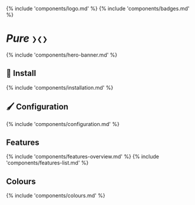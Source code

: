 <!-- markdownlint-disable MD041 -->
{% include 'components/logo.md' %}
{% include 'components/badges.md' %}

# _Pure_  `❯❮❯`

{% include 'components/hero-banner.md' %}

## :rocket: Install

{% include 'components/installation.md' %}

## :paintbrush: Configuration

{% include 'components/configuration.md' %}

## Features

{% include 'components/features-overview.md' %}
{% include 'components/features-list.md' %}

## Colours

{% include 'components/colours.md' %}

<!-- markdownlint-disable MD053 -->
[contributing]: CONTRIBUTING.md
<!-- markdownlint-enable MD053 -->
